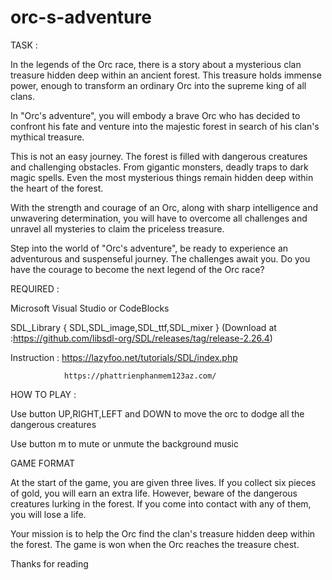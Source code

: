 # orc-s-adventure
TASK :

  In the legends of the Orc race, there is a story about a mysterious clan treasure hidden deep within an ancient forest. This treasure holds immense power, enough to transform     an ordinary Orc into the supreme king of all clans.
    

  In "Orc's adventure", you will embody a brave Orc who has decided to confront his fate and venture into the majestic forest in search of his clan's mythical treasure.
    

  This is not an easy journey. The forest is filled with dangerous creatures and challenging obstacles. From gigantic monsters, deadly traps to dark magic spells. Even the most     mysterious things remain hidden deep within the heart of the forest.
    

  With the strength and courage of an Orc, along with sharp intelligence and unwavering determination, you will have to overcome all challenges and unravel all mysteries to         claim the priceless treasure.
 
 
  Step into the world of "Orc's adventure", be ready to experience an adventurous and suspenseful journey. The challenges await you. Do you have the courage to become the next       legend of the Orc race?

REQUIRED :

  Microsoft Visual Studio or CodeBlocks

  SDL_Library { SDL,SDL_image,SDL_ttf,SDL_mixer } (Download at :https://github.com/libsdl-org/SDL/releases/tag/release-2.26.4)

  Instruction :
                https://lazyfoo.net/tutorials/SDL/index.php
  
                https://phattrienphanmem123az.com/
                
HOW TO PLAY :

  Use button UP,RIGHT,LEFT and DOWN to move the orc to dodge all the dangerous creatures

  Use button m to mute or unmute the background music

GAME FORMAT

   At the start of the game, you are given three lives. If you collect six pieces of gold, you will earn an extra life. However, beware of the dangerous creatures lurking in the      forest. If you come into contact with any of them, you will lose a life.

   Your mission is to help the Orc find the clan's treasure hidden deep within the forest. The game is won when the Orc reaches the treasure chest.

Thanks for reading
